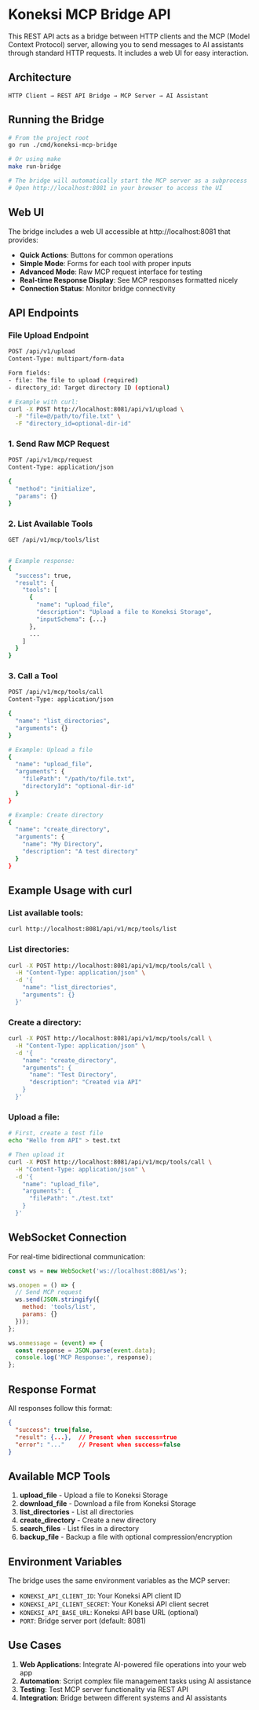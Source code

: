 # Koneksi MCP Bridge API

This REST API acts as a bridge between HTTP clients and the MCP (Model Context Protocol) server, allowing you to send messages to AI assistants through standard HTTP requests. It includes a web UI for easy interaction.

## Architecture

```
HTTP Client → REST API Bridge → MCP Server → AI Assistant
```

## Running the Bridge

```bash
# From the project root
go run ./cmd/koneksi-mcp-bridge

# Or using make
make run-bridge

# The bridge will automatically start the MCP server as a subprocess
# Open http://localhost:8081 in your browser to access the UI
```

## Web UI

The bridge includes a web UI accessible at http://localhost:8081 that provides:

- **Quick Actions**: Buttons for common operations
- **Simple Mode**: Forms for each tool with proper inputs
- **Advanced Mode**: Raw MCP request interface for testing
- **Real-time Response Display**: See MCP responses formatted nicely
- **Connection Status**: Monitor bridge connectivity

## API Endpoints

### File Upload Endpoint
```bash
POST /api/v1/upload
Content-Type: multipart/form-data

Form fields:
- file: The file to upload (required)
- directory_id: Target directory ID (optional)

# Example with curl:
curl -X POST http://localhost:8081/api/v1/upload \
  -F "file=@/path/to/file.txt" \
  -F "directory_id=optional-dir-id"
```

### 1. Send Raw MCP Request
```bash
POST /api/v1/mcp/request
Content-Type: application/json

{
  "method": "initialize",
  "params": {}
}
```

### 2. List Available Tools
```bash
GET /api/v1/mcp/tools/list


# Example response:
{
  "success": true,
  "result": {
    "tools": [
      {
        "name": "upload_file",
        "description": "Upload a file to Koneksi Storage",
        "inputSchema": {...}
      },
      ...
    ]
  }
}
```

### 3. Call a Tool
```bash
POST /api/v1/mcp/tools/call
Content-Type: application/json

{
  "name": "list_directories",
  "arguments": {}
}

# Example: Upload a file
{
  "name": "upload_file",
  "arguments": {
    "filePath": "/path/to/file.txt",
    "directoryId": "optional-dir-id"
  }
}

# Example: Create directory
{
  "name": "create_directory",
  "arguments": {
    "name": "My Directory",
    "description": "A test directory"
  }
}
```

## Example Usage with curl

### List available tools:
```bash
curl http://localhost:8081/api/v1/mcp/tools/list
```

### List directories:
```bash
curl -X POST http://localhost:8081/api/v1/mcp/tools/call \
  -H "Content-Type: application/json" \
  -d '{
    "name": "list_directories",
    "arguments": {}
  }'
```

### Create a directory:
```bash
curl -X POST http://localhost:8081/api/v1/mcp/tools/call \
  -H "Content-Type: application/json" \
  -d '{
    "name": "create_directory",
    "arguments": {
      "name": "Test Directory",
      "description": "Created via API"
    }
  }'
```

### Upload a file:
```bash
# First, create a test file
echo "Hello from API" > test.txt

# Then upload it
curl -X POST http://localhost:8081/api/v1/mcp/tools/call \
  -H "Content-Type: application/json" \
  -d '{
    "name": "upload_file",
    "arguments": {
      "filePath": "./test.txt"
    }
  }'
```

## WebSocket Connection

For real-time bidirectional communication:

```javascript
const ws = new WebSocket('ws://localhost:8081/ws');

ws.onopen = () => {
  // Send MCP request
  ws.send(JSON.stringify({
    method: 'tools/list',
    params: {}
  }));
};

ws.onmessage = (event) => {
  const response = JSON.parse(event.data);
  console.log('MCP Response:', response);
};
```

## Response Format

All responses follow this format:

```json
{
  "success": true|false,
  "result": {...},  // Present when success=true
  "error": "..."    // Present when success=false
}
```

## Available MCP Tools

1. **upload_file** - Upload a file to Koneksi Storage
2. **download_file** - Download a file from Koneksi Storage
3. **list_directories** - List all directories
4. **create_directory** - Create a new directory
5. **search_files** - List files in a directory
6. **backup_file** - Backup a file with optional compression/encryption

## Environment Variables

The bridge uses the same environment variables as the MCP server:

- `KONEKSI_API_CLIENT_ID`: Your Koneksi API client ID
- `KONEKSI_API_CLIENT_SECRET`: Your Koneksi API client secret
- `KONEKSI_API_BASE_URL`: Koneksi API base URL (optional)
- `PORT`: Bridge server port (default: 8081)

## Use Cases

1. **Web Applications**: Integrate AI-powered file operations into your web app
2. **Automation**: Script complex file management tasks using AI assistance
3. **Testing**: Test MCP server functionality via REST API
4. **Integration**: Bridge between different systems and AI assistants